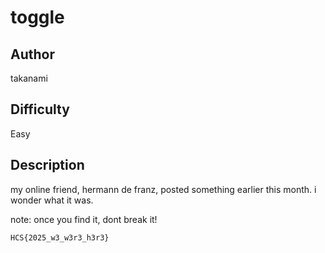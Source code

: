 # toggle

## Author

takanami

## Difficulty

Easy

## Description

my online friend, hermann de franz, posted something earlier this month. i wonder what it was.

note: once you find it, dont break it!

```
HCS{2025_w3_w3r3_h3r3}
```
